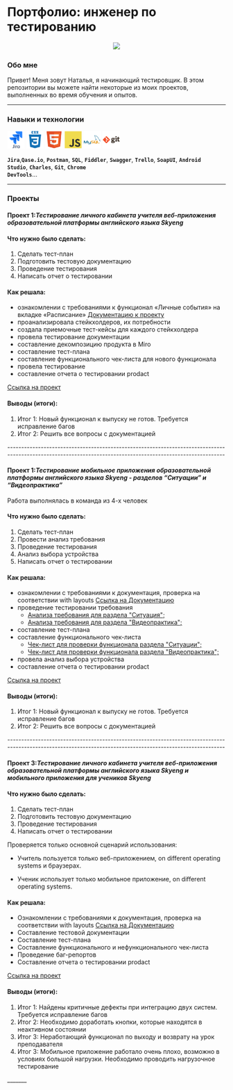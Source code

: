 <h1>Портфолио: инженер по тестированию</h1>

<div id="header" align="center">
  <img src="https://media.giphy.com/media/IoP0PvbbSWGAM/giphy.gif" ширина="10"/>
</div>
<h3>Обо мне</h3>
<p>Привет! Меня зовут Наталья, я начинающий тестировщик.
В этом репозитории вы можете найти некоторые из моих проектов, выполненных во время обучения и опытов.</p>

_______
<h3>Навыки и технологии</h3>
<div>
  <img src="https://github.com/devicons/devicon/blob/master/icons/jira/jira-original-wordmark.svg" title="Jira" alt="Jira" width="40" height="40"/> 
  <img src="https://github.com/devicons/devicon/blob/master/icons/css3/css3-plain-wordmark.svg" title="CSS3" alt="CSS" width="40" height="40"/> 
  <img src="https://github.com/devicons/devicon/blob/master/icons/html5/html5-original.svg" title="HTML5" alt="HTML" width="40" height="40"/>  
  <img src="https://github.com/devicons/devicon/blob/master/icons/javascript/javascript-original.svg" title="JavaScript" alt="JavaScript" width="40" height="40"/> 
  <img src="https://github.com/devicons/devicon/blob/master/icons/mysql/mysql-original-wordmark.svg" title="MySQL" alt="MySQL" width="40" height="40"/>  
  <img src="https://github.com/devicons/devicon/blob/master/icons/git/git-original-wordmark.svg" title="Git" **alt="Git" width="40" height="40"/>
</div>

<code>**Jira**</code>,<code>**Qase.io**</code>, <code>**Postman**</code>, <code>**SQL**</code>, <code>**Fiddler**</code>, <code>**Swagger**</code>, <code>**Trello**</code>, <code>**SoapUI**</code>, <code>**Android Studio**</code>, <code>**Charles**</code>, <code>**Git**</code>, <code>**Chrome DevTools**</code>...

______
<h3>Проекты</h3>

<h4>Проект 1:<em>Тестирование личного кабинета учителя веб-приложения образовательной платформы английского языка Skyeng</strong></em></h4>

#### Что нужно было сделать:

<ol>
  <li>Cделать тест-план</li>
  <li>Подготовить тестовую документацию</li>
  <li>Проведение тестирования</li>
  <li>Написать отчет о тестировании</li>
</ol>

#### Как решала: 
- ознакомлении с требованиями к функционал «Личные события» на вкладке «Расписание»
 [Документацию к проекту](https://skyengpublic.notion.site/6746e543d02c43879de0057cafe196b0)
- проанализировала стейкхолдеров, их потребности
- создала приемочные тест-кейсы для каждого стейкхолдера
- провела тестирование документации
- составление декомпозицию продукта в Miro
- составление тест-плана
- составление функционального чек-листа для нового функционала
- провела тестирование
- составление отчета о тестировании prodact

[Ссылка на проект](https://eremina.atlassian.net/l/cp/QfG4RPRi)

#### Выводы (итоги): 
<ol>
  <li>Итог 1: Новый функционал к выпуску не готов. Требуется исправление багов</li>
  <li>Итог 2: Решить все вопросы с документацией</li>
</ol>
------------------------------------------------------------------------------------------------------------------------------------------------------------
<h4>Проект 1:<em>Тестирование мобильное приложения образовательной платформы английского языка Skyeng - разделов “Ситуации” и “Видеопрактика”</strong></em></h4> Работа выполнялась в команда из 4-х человек

#### Что нужно было сделать:
<ol>
  <li>Cделать тест-план</li>
  <li>Провести анализ требования</li>
  <li>Проведение тестирования</li>
  <li>Анализ выбора устройства</li>
  <li>Написать отчет о тестировании</li>
</ol>

#### Как решала: 
- ознакомлении с требованиями к документация, проверка на соответствии with layouts
[Ссылка на Документацию](https://skyengpublic.notion.site/baf9be1f58194ee684c3cb58db73e1a2)
- проведение тестировании требования
   - [Анализа требования для раздела "Ситуация";](https://docs.google.com/spreadsheets/d/1Uo2i24rsfoWZns42zGcxzFL0P2X10LM6vEohcNIPoYw/edit?pli=1#gid=0)
   - [Анализа требования для раздела "Видеопрактика";](https://docs.google.com/spreadsheets/d/1Uo2i24rsfoWZns42zGcxzFL0P2X10LM6vEohcNIPoYw/edit?pli=1#gid=0)
- составление тест-плана
- составление функционального чек-листа
   - [Чек-лист для проверки функционала раздела "Ситуации";](https://docs.google.com/spreadsheets/d/1I98Bw_aOtOXco8yhUwQb9ZdKArfufwfbPdF7C-N2LRU/edit#gid=0)
   - [Чек-лист для проверки функционала раздела "Видеопрактика";](https://docs.google.com/spreadsheets/d/1I98Bw_aOtOXco8yhUwQb9ZdKArfufwfbPdF7C-N2LRU/edit#gid=0)
- провела анализ выбора устройства
- составление отчета о тестировании prodact

[Ссылка на проект](https://docs.google.com/document/d/1wtTVwLnXCG6SPeXnWGlpzy2NC6WH832sQIfHhR5Ow0s/edit)

#### Выводы (итоги): 
<ol>
  <li>Итог 1: Новый функционал к выпуску не готов. Требуется исправление багов</li>
  <li>Итог 2: Решить все вопросы с документацией</li>
</ol>
------------------------------------------------------------------------------------------------------------------------------------------------------------
<h4>Проект 3:<em>Тестирование личного кабинета учителя веб-приложения образовательной платформы английского языка Skyeng и мобильного приложения для учеников Skyeng</strong></em></h4>

#### Что нужно было сделать:

<ol>
  <li>Cделать тест-план</li>
  <li>Подготовить тестовую документацию</li>
  <li>Проведение тестирования</li>
  <li>Написать отчет о тестировании</li>
</ol>

Проверяется только основной сценарий использования:

 - Учитель пользуется только веб-приложением, on different operating systems и браузерах.

 - Ученик использует только мобильное приложение, on different operating systems.

#### Как решала: 
- Ознакомлении с требованиями к документация, проверка на соответствии with layouts
[Ссылка на Документацию](https://skyengpublic.notion.site/516dbc7548664b92895387b4c2033260)
- Составление тестовой документации
- Составление тест-плана
- Составление функционального  и нефункционального чек-листа
- Проведение баг-репортов
- Составление отчета о тестировании prodact

[Ссылка на проект](https://eremina.atlassian.net/l/cp/oC1XapiL)

#### Выводы (итоги): 
<ol>
  <li>Итог 1: Найдены критичные дефекты при интеграцию двух систем. Требуется исправление багов</li>
  <li>Итог 2: Необходимо доработать кнопки, которые находятся в неактивном состоянии</li>
  <li>Итог 3: Неработающий функционал по выходу и возврату на урок преподавателя</li>
  <li>Итог 3: Мобильное приложение работало очень плохо, возможно в условиях большой нагрузки. Необходимо проводить нагрузочное тестирование</li>
</ol>
_______
